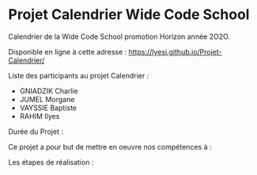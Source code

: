 # Projet Calendrier Wide Code School

Calendrier de la Wide Code School promotion Horizon année 2O2O.

Disponible en ligne à cette adresse : https://lyesi.github.io/Projet-Calendrier/

Liste des participants au projet Calendrier :

* GNIADZIK Charlie
* JUMEL Morgane
* VAYSSIE Baptiste
* RAHIM Ilyes

Durée du Projet :

Ce projet a pour but de mettre en oeuvre nos compétences à :

Les étapes de réalisation :
